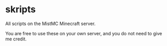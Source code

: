 # skripts
All scripts on the MistMC Minecraft server.

You are free to use these on your own server, and you do not need to give me credit.

